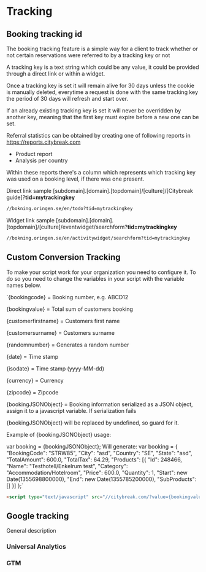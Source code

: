 # Tracking

## Booking tracking id

The booking tracking feature is a simple way for a client to track whether or not certain reservations were referred to by a tracking key or not

A tracking key is a text string which could be any value, it could be provided through a direct link or within a widget.

Once a tracking key is set it will remain alive for 30 days unless the cookie is manually deleted, everytime a request is done with the same tracking key the period of 30 days will refresh and start over.

If an already existing tracking key is set it will never be overridden by another key, meaning that the first key must expire before a new one can be set.

Referral statistics can be obtained by creating one of following reports in <https://reports.citybreak.com>
* Product report
* Analysis per country

Within these reports there's a column which represents which tracking key was used on a booking level, if there was one present.

Direct link sample
[subdomain].[domain].[topdomain]/[culture]/[Citybreak guide]?**tid=mytrackingkey**

```html
//bokning.oringen.se/en/todo?tid=mytrackingkey
```

Widget link sample
[subdomain].[domain].[topdomain]/[culture]/eventwidget/searchform?**tid=mytrackingkey**

```html
//bokning.oringen.se/en/activitywidget/searchform?tid=mytrackingkey

```


## Custom Conversion Tracking

To make your script work for your organization you need to configure it. To do so you need to change the variables in your script with the variable names below.

`{bookingcode} = Booking number, e.g. ABCD12

{bookingvalue} = Total sum of customers booking

{customerfirstname} = Customers first name

{customersurname} = Customers surname

{randomnumber} = Generates a random number

{date} = Time stamp

{isodate} = Time stamp (yyyy-MM-dd)

{currency} = Currency

{zipcode} = Zipcode

{bookingJSONObject} = Booking information serialized as a JSON object, assign it to a javascript variable. If serialization fails 

{bookingJSONObject} will be replaced by undefined, so guard for it.

Example of {bookingJSONObject} usage: 

var booking = {bookingJSONObject};
Will generate:
var booking = { "BookingCode": "STRW85", "City": "asd", "Country": "SE", "State": "asd", "TotalAmount": 600.0, "TotalTax": 64.29, "Products": [{ "Id": 248466, "Name": "Testhotell/Enkelrum test", "Category": "Accommodation/Hotelroom", "Price": 600.0, "Quantity": 1, "Start": new Date(1355698800000), "End": new Date(1355785200000), "SubProducts": [] }] };`


```html
<script type="text/javascript" src="//citybreak.com/?value={bookingvalue}&cur={currency}&order={bookingcode}&rand={randomnumber}"></script>
```

## Google tracking

General description

### Universal Analytics

### GTM
